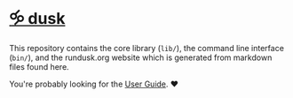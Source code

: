 # [🝰 dusk](https://rundusk.org)

This repository contains the core library (`lib/`), the command line interface (`bin/`), and the rundusk.org website which is generated from markdown files found here.

You're probably looking for the [User Guide](howto). ♥
